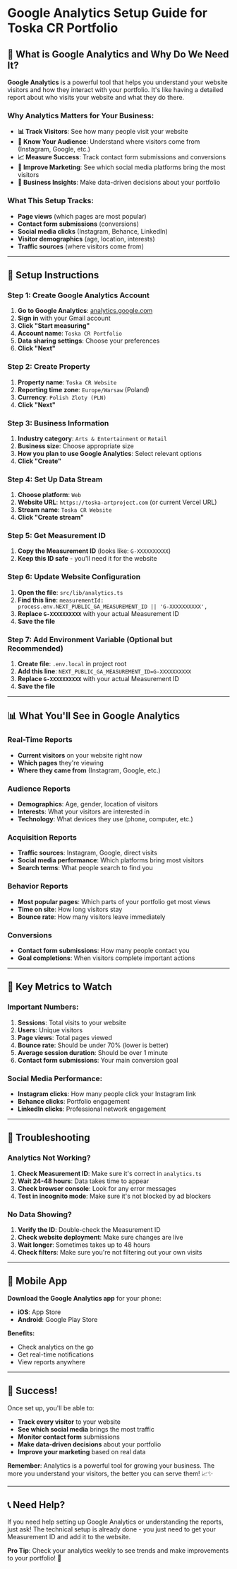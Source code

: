 # Google Analytics Setup Guide for Toska CR Portfolio

## 🎯 **What is Google Analytics and Why Do We Need It?**

**Google Analytics** is a powerful tool that helps you understand your website visitors and how they interact with your portfolio. It's like having a detailed report about who visits your website and what they do there.

### **Why Analytics Matters for Your Business:**
- **📊 Track Visitors**: See how many people visit your website
- **📍 Know Your Audience**: Understand where visitors come from (Instagram, Google, etc.)
- **📈 Measure Success**: Track contact form submissions and conversions
- **🎯 Improve Marketing**: See which social media platforms bring the most visitors
- **💼 Business Insights**: Make data-driven decisions about your portfolio

### **What This Setup Tracks:**
- **Page views** (which pages are most popular)
- **Contact form submissions** (conversions)
- **Social media clicks** (Instagram, Behance, LinkedIn)
- **Visitor demographics** (age, location, interests)
- **Traffic sources** (where visitors come from)

---

## 🚀 **Setup Instructions**

### **Step 1: Create Google Analytics Account**

1. **Go to Google Analytics**: [analytics.google.com](https://analytics.google.com)
2. **Sign in** with your Gmail account
3. **Click "Start measuring"**
4. **Account name**: `Toska CR Portfolio`
5. **Data sharing settings**: Choose your preferences
6. **Click "Next"**

### **Step 2: Create Property**

1. **Property name**: `Toska CR Website`
2. **Reporting time zone**: `Europe/Warsaw` (Poland)
3. **Currency**: `Polish Zloty (PLN)`
4. **Click "Next"**

### **Step 3: Business Information**

1. **Industry category**: `Arts & Entertainment` or `Retail`
2. **Business size**: Choose appropriate size
3. **How you plan to use Google Analytics**: Select relevant options
4. **Click "Create"**

### **Step 4: Set Up Data Stream**

1. **Choose platform**: `Web`
2. **Website URL**: `https://toska-artproject.com` (or current Vercel URL)
3. **Stream name**: `Toska CR Website`
4. **Click "Create stream"**

### **Step 5: Get Measurement ID**

1. **Copy the Measurement ID** (looks like: `G-XXXXXXXXXX`)
2. **Keep this ID safe** - you'll need it for the website

### **Step 6: Update Website Configuration**

1. **Open the file**: `src/lib/analytics.ts`
2. **Find this line**: `measurementId: process.env.NEXT_PUBLIC_GA_MEASUREMENT_ID || 'G-XXXXXXXXXX',`
3. **Replace `G-XXXXXXXXXX`** with your actual Measurement ID
4. **Save the file**

### **Step 7: Add Environment Variable (Optional but Recommended)**

1. **Create file**: `.env.local` in project root
2. **Add this line**: `NEXT_PUBLIC_GA_MEASUREMENT_ID=G-XXXXXXXXXX`
3. **Replace `G-XXXXXXXXXX`** with your actual Measurement ID
4. **Save the file**

---

## 📊 **What You'll See in Google Analytics**

### **Real-Time Reports**
- **Current visitors** on your website right now
- **Which pages** they're viewing
- **Where they came from** (Instagram, Google, etc.)

### **Audience Reports**
- **Demographics**: Age, gender, location of visitors
- **Interests**: What your visitors are interested in
- **Technology**: What devices they use (phone, computer, etc.)

### **Acquisition Reports**
- **Traffic sources**: Instagram, Google, direct visits
- **Social media performance**: Which platforms bring most visitors
- **Search terms**: What people search to find you

### **Behavior Reports**
- **Most popular pages**: Which parts of your portfolio get most views
- **Time on site**: How long visitors stay
- **Bounce rate**: How many visitors leave immediately

### **Conversions**
- **Contact form submissions**: How many people contact you
- **Goal completions**: When visitors complete important actions

---

## 🎯 **Key Metrics to Watch**

### **Important Numbers:**
1. **Sessions**: Total visits to your website
2. **Users**: Unique visitors
3. **Page views**: Total pages viewed
4. **Bounce rate**: Should be under 70% (lower is better)
5. **Average session duration**: Should be over 1 minute
6. **Contact form submissions**: Your main conversion goal

### **Social Media Performance:**
- **Instagram clicks**: How many people click your Instagram link
- **Behance clicks**: Portfolio engagement
- **LinkedIn clicks**: Professional network engagement

---

## 🔧 **Troubleshooting**

### **Analytics Not Working?**
1. **Check Measurement ID**: Make sure it's correct in `analytics.ts`
2. **Wait 24-48 hours**: Data takes time to appear
3. **Check browser console**: Look for any error messages
4. **Test in incognito mode**: Make sure it's not blocked by ad blockers

### **No Data Showing?**
1. **Verify the ID**: Double-check the Measurement ID
2. **Check website deployment**: Make sure changes are live
3. **Wait longer**: Sometimes takes up to 48 hours
4. **Check filters**: Make sure you're not filtering out your own visits

---

## 📱 **Mobile App**

**Download the Google Analytics app** for your phone:
- **iOS**: App Store
- **Android**: Google Play Store

**Benefits:**
- Check analytics on the go
- Get real-time notifications
- View reports anywhere

---

## 🎉 **Success!**

Once set up, you'll be able to:
- **Track every visitor** to your website
- **See which social media** brings the most traffic
- **Monitor contact form** submissions
- **Make data-driven decisions** about your portfolio
- **Improve your marketing** based on real data

**Remember**: Analytics is a powerful tool for growing your business. The more you understand your visitors, the better you can serve them! 📈✨

---

## 📞 **Need Help?**

If you need help setting up Google Analytics or understanding the reports, just ask! The technical setup is already done - you just need to get your Measurement ID and add it to the website.

**Pro Tip**: Check your analytics weekly to see trends and make improvements to your portfolio! 🚀
